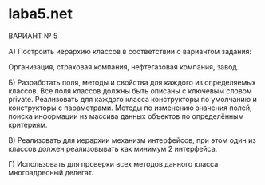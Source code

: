 # laba5.net
ВАРИАНТ № 5

А) Построить иерархию классов в соответствии с вариантом задания: 

Организация, страховая компания, нефтегазовая компания, завод.

Б) Разработать поля, методы и свойства для каждого из определяемых классов. Все поля классов
должны быть описаны с ключевым словом private. Реализовать для каждого класса конструкторы по
умолчанию и конструкторы с параметрами. Методы по изменению значения полей, поиска информации
из массива данных объектов по определённым критериям.

В) Реализовать для иерархии механизм интерфейсов, при этом один из классов должен
реализовывать как минимум 2 интерфейса.

Г) Использовать для проверки всех методов данного класса многоадресный делегат.
